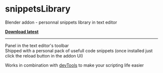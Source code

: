 # snippetsLibrary
Blender addon - personnal snippets library in text editor

**[Download latest](https://github.com/Pullusb/snippetsLibrary/archive/master.zip)**

---  

Panel in the text editor's toolbar  
Shipped with a personal pack of usefull code snippets (once installed just click the reload button in the addon UI)

Works in combination with [devTools](https://github.com/Pullusb/devTools) to make your scripting life easier
